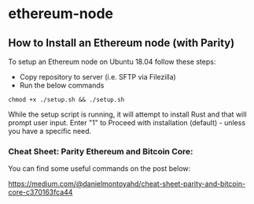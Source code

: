 # ethereum-node

## How to Install an Ethereum node (with Parity)

To setup an Ethereum node on Ubuntu 18.04 follow these steps:
- Copy repository to server (i.e. SFTP via Filezilla)
- Run the below commands

```
chmod +x ./setup.sh && ./setup.sh
```

While the setup script is running, it will attempt to install Rust and that will prompt user input. 
Enter "1" to Proceed with installation (default) - unless you have a specific need.

### Cheat Sheet: Parity Ethereum and Bitcoin Core: 
You can find some useful commands on the post below:

https://medium.com/@danielmontoyahd/cheat-sheet-parity-and-bitcoin-core-c370163fca44